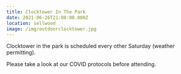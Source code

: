 ```yaml
---
title: Clocktower In The Park
date: 2021-06-26T21:00:00.000Z
location: sellwood
image: /img/outdoorclocktower.jpg
---
```

Clocktower in the park is scheduled every other Saturday (weather permitting).

Please take a look at our COVID protocols before attending.